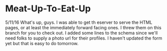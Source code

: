 # Meat-Up-To-Eat-Up

5/11/16
What's up, guys. I was able to get th eserver to serve the HTML pages, or at least the immediately forward facing ones. I threw them on this branch for you to check out. I added some lines to the schema since we'll need folks to supply a photo url for their profiles. I haven't updated the form yet but that is easy to do tomorrow.